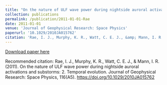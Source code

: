 ```yaml
---
title: "On the nature of ULF wave power during nightside auroral activations and substorms: 2. Temporal evolution"
collection: publications
permalink: /publication/2011-01-01-Rae
date: 2011-01-01
venue: 'Journal of Geophysical Research: Space Physics'
paperurl: '10.1029/2010JA015762'
citation: 'Rae, I. J., Murphy, K. R., Watt, C. E. J., &amp; Mann, I. R. (2011). On the nature of ULF wave power during nightside auroral activations and substorms: 2. Temporal evolution. Journal of Geophysical Research: Space Physics, 116(A5). https://doi.org/10.1029/2010JA015762'
---
```

[Download paper here](https://doi.org/10.1029/2010JA015762)

Recommended citation: Rae, I. J., Murphy, K. R., Watt, C. E. J., & Mann, I. R. (2011). On the nature of ULF wave power during nightside auroral activations and substorms: 2. Temporal evolution. Journal of Geophysical Research: Space Physics, 116(A5). https://doi.org/10.1029/2010JA015762